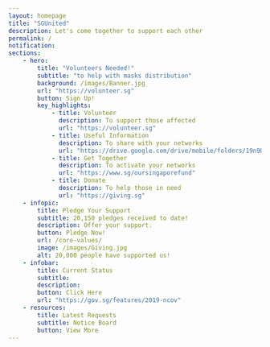 ```yaml
---
layout: homepage
title: "SGUnited"
description: Let's come together to support each other
permalink: /
notification: 
sections:
    - hero:
        title: "Volunteers Needed!"
        subtitle: "to help with masks distribution"
        background: /images/Banner.jpg
        url: "https://volunteer.sg"
        button: Sign Up!
        key_highlights:
            - title: Volunteer
              description: To support those affected
              url: "https://volunteer.sg" 
            - title: Useful Information
              description: To share with your networks
              url: "https://drive.google.com/drive/mobile/folders/19n9Um9d9YEGsDTaW3gRp0cFQgpBMIZ_Y"                                  
            - title: Get Together
              description: To activate your networks
              url: "https://www.sg/oursingaporefund"
            - title: Donate
              description: To help those in need
              url: "https://giving.sg" 
    - infopic:
        title: Pledge Your Support
        subtitle: 20,150 pledges received to date!
        description: Offer your support.
        button: Pledge Now!
        url: /core-values/
        image: /images/Giving.jpg
        alt: 20,000 people have supported us!
    - infobar:
        title: Current Status        
        subtitle: 
        description: 
        button: Click Here
        url: "https://gov.sg/features/2019-ncov"
    - resources:
        title: Latest Requests
        subtitle: Notice Board
        button: View More
---
```

